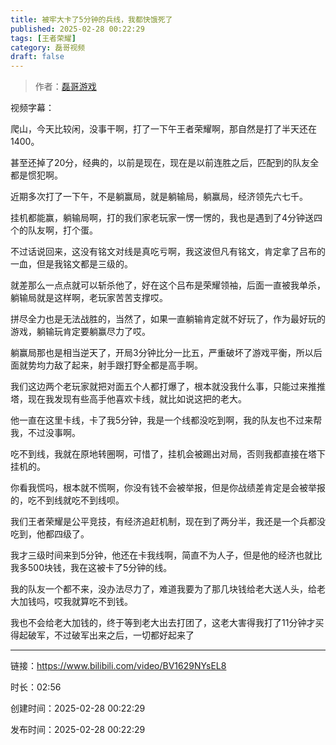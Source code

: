 ```yaml
---
title: 被牢大卡了5分钟的兵线，我都快饿死了
published: 2025-02-28 00:22:29
tags: [王者荣耀]
category: 磊哥视频
draft: false
---
```



> 作者：[磊哥游戏](https://space.bilibili.com/268941858?spm_id_from=333.788.upinfo.head.click)

视频字幕：

爬山，今天比较闲，没事干啊，打了一下午王者荣耀啊，那自然是打了半天还在1400。

甚至还掉了20分，经典的，以前是现在，现在是以前连胜之后，匹配到的队友全都是惯犯啊。

近期多次打了一下午，不是躺赢局，就是躺输局，躺赢局，经济领先六七千。

挂机都能赢，躺输局啊，打的我们家老玩家一愣一愣的，我也是遇到了4分钟送四个的队友啊，打个蛋。

不过话说回来，这没有铭文对线是真吃亏啊，我这波但凡有铭文，肯定拿了吕布的一血，但是我铭文都是三级的。

就差那么一点点就可以斩杀他了，好在这个吕布是荣耀领袖，后面一直被我单杀，躺输局就是这样啊，老玩家苦苦支撑哎。

拼尽全力也是无法战胜的，当然了，如果一直躺输肯定就不好玩了，作为最好玩的游戏，躺输玩肯定要躺赢尽力了哎。

躺赢局那也是相当逆天了，开局3分钟比分一比五，严重破坏了游戏平衡，所以后面就势均力敌了起来，射手跟打野全都是高手啊。

我们这边两个老玩家就把对面五个人都打爆了，根本就没我什么事，只能过来推推塔，现在我发现有些高手他喜欢卡线，就比如说这把的老大。

他一直在这里卡线，卡了我5分钟，我是一个线都没吃到啊，我的队友也不过来帮我，不过没事啊。

吃不到线，我就在原地转圈啊，可惜了，挂机会被踢出对局，否则我都直接在塔下挂机的。

你看我慌吗，根本就不慌啊，你没有钱不会被举报，但是你战绩差肯定是会被举报的，吃不到线就吃不到线呗。

我们王者荣耀是公平竞技，有经济追赶机制，现在到了两分半，我还是一个兵都没吃到，他都四级了。

我才三级时间来到5分钟，他还在卡我线啊，简直不为人子，但是他的经济也就比我多500块钱，我在这被卡了5分钟的线。

我的队友一个都不来，没办法尽力了，难道我要为了那几块钱给老大送人头，给老大加钱吗，哎我就算吃不到钱。

我也不会给老大加钱的，终于等到老大出去打团了，这老大害得我打了11分钟才买得起破军，不过破军出来之后，一切都好起来了

---


链接：https://www.bilibili.com/video/BV1629NYsEL8



时长：02:56

创建时间：2025-02-28 00:22:29

发布时间：2025-02-28 00:22:29
